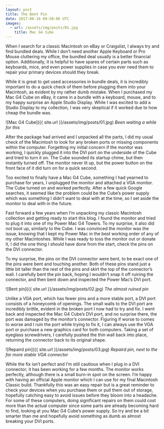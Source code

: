 ```yaml
---
layout: post
title: The Bent Pin
date: 2017-06-16 09:50:06 UTC
images:
  - url: /assets/img/posts/01.jpg
    title: Mac G4 Cube
---
```


When I search for a classic Macintosh on eBay or Craigslist, I always try and find bundled deals. While I don’t need another Apple Keyboard or Pro Mouse cluttering my office, the bundled deal usually is a better financial option. Additionally, it is helpful to have spares of certain parts such as keyboards, mice, and even power supplies in case you ever need them to repair your primary devices should they break. 

While it is great to get used accessories in bundle deals, it is incredibly important to do a quick check of them before plugging them into your Macintosh, as evident by my rather dumb mistake. When I purchased my Mac G4 Cube on eBay, it came in a bundle with a keyboard, mouse, and to my happy surprise an Apple Studio Display. While I was excited to add a Studio Display to my collection, I was very skeptical if it worked due to how cheap the bundle was.

![Mac G4 Cube]({{ site.url }}/assets/img/posts/01.jpg)
*Been waiting a while for this*

After the package had arrived and I unpacked all the parts, I did my usual check of the Macintosh to look for any broken ports or missing components within the computer. Forgetting my initial concern if the monitor was working, I quickly plugged it into the DVI port on the underside of the Cube and tried to turn it on. The Cube sounded its startup chime, but then instantly turned off. The monitor never lit up, but the power button on the front face of it did turn on for a quick second.

Too excited to finally have a Mac G4 Cube, something I had yearned to purchase for years, I unplugged the monitor and attached a VGA monitor. The Cube turned on and worked perfectly. After a few quick Google searches, it seemed like the problem could be the Cube’s power supply which was something I didn’t want to deal with at the time, so I set aside the monitor to deal with in the future.

Fast forward a few years when I’m unpacking my classic Macintosh collection and getting ready to start this blog. I found the monitor and tried to plug it into one of my Power Mac G4 Towers. To my surprise, it also did not boot up, similarly to the Cube. I was convinced the monitor was the issue, knowing that I kept my Power Mac in the best working order of any of my other Macintoshes. While I was ready to toss the monitor out or donate it, I did the one thing I should have done from the start, check the pins on the DVI connector.

To my surprise, the pins on the DVI connector were bent, to be exact one of the pins were bent and touching another. Both of these pins stand just a little bit taller than the rest of the pins and skirt the top of the connector’s wall. I carefully bent the pin back, hoping I wouldn’t snap it off ruining the connector, and then bent down and inspected the Power Mac’s DVI port.

![Bent pin]({{ site.url }}/assets/img/posts/02.jpg)
*The almost ruined pin*

Unlike a VGA port, which has fewer pins and a more stable port, a DVI port consists of a honeycomb of openings. The small walls to the DVI port are incredibly brittle, evident in the broken port I now had to try and fix. I went back and inspected the Mac G4 Cube’s DVI port, and no surprise there, the port was damaged by the monitor’s connector. Figuring if worse to comes to worse and I ruin the port while trying to fix it, I can always use the VGA port or purchase a new graphics card for both computers. Taking a set of eyeglass screwdrivers, I carefully pushed the thin wall back into place, returning the connector back to its original shape.

![Repaird pin]({{ site.url }}/assets/img/posts/03.jpg)
*Repaird pin, next to the far more stable VGA connector*

While the fix isn’t perfect and I’m still cautious when I plug in a DVI connector; it has been working for a few months. The monitor works perfectly, although there is a small burn-in spot on the screen. I’m happy with having an official Apple monitor which I can use for my final Macintosh Classic build. Thankfully this was an easy repair but is a great reminder to check your devices when you purchase them or pull them out of storage, hopefully catching easy to avoid issues before they bloom into a headache. For some of these computers, doing significant repairs on them could cost more than the actual computer since some parts are already becoming hard to find, looking at you Mac G4 Cube’s power supply. So try and be a bit smarter than me and hopefully avoid something as dumb as almost breaking your DVI ports.